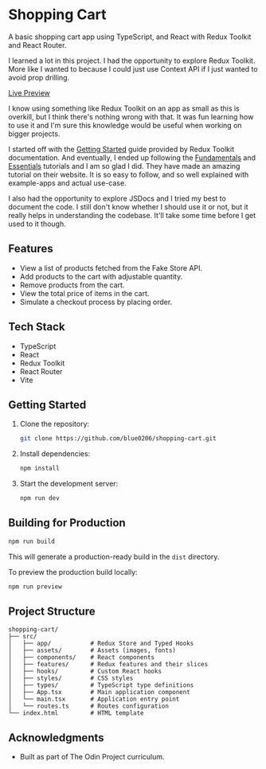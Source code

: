 # Shopping Cart

A basic shopping cart app using TypeScript, and React with Redux Toolkit and React Router.

I learned a lot in this project. I had the opportunity to explore Redux Toolkit. More like 
I wanted to because I could just use Context API if I just wanted to avoid prop drilling.

[Live Preview](https://shopping-cart-two-ruddy.vercel.app/)

I know using something like Redux Toolkit on an app as small as this is overkill, but I think there's
nothing wrong with that. It was fun learning how to use it and I'm sure this knowledge would be useful 
when working on bigger projects.

I started off with the [Getting Started](https://redux-toolkit.js.org/introduction/getting-started) 
guide provided by Redux Toolkit documentation. 
And eventually, I ended up following the 
[Fundamentals](https://redux.js.org/tutorials/fundamentals/part-1-overview) and 
[Essentials](https://redux.js.org/tutorials/essentials/part-1-overview-concepts) tutorials and I am 
so glad I did. They have made an amazing tutorial on their website. It is so easy to follow, and so
well explained with example-apps and actual use-case.  

I also had the opportunity to explore JSDocs and I tried my best to document the code. I still don't know
whether I should use it or not, but it really helps in understanding the codebase. It'll take some time before
I get used to it though.

## Features

- View a list of products fetched from the Fake Store API.
- Add products to the cart with adjustable quantity.
- Remove products from the cart.
- View the total price of items in the cart.
- Simulate a checkout process by placing order.

## Tech Stack

- TypeScript
- React
- Redux Toolkit
- React Router
- Vite

## Getting Started

1. Clone the repository:
   ```bash
   git clone https://github.com/blue0206/shopping-cart.git
   ```
2. Install dependencies:
   ```bash
   npm install
   ```
3. Start the development server:
   ```bash
   npm run dev
   ```

## Building for Production

```bash
npm run build
```

This will generate a production-ready build in the `dist` directory.

To preview the production build locally:

```bash
npm run preview
```

## Project Structure

```
shopping-cart/
├── src/
│   ├── app/           # Redux Store and Typed Hooks
│   ├── assets/        # Assets (images, fonts)
│   ├── components/    # React components
│   ├── features/      # Redux features and their slices
│   ├── hooks/         # Custom React hooks
│   ├── styles/        # CSS styles
│   ├── types/         # TypeScript type definitions
│   ├── App.tsx        # Main application component
│   └── main.tsx       # Application entry point
│   └── routes.ts      # Routes configuration
└── index.html         # HTML template
```

## Acknowledgments

- Built as part of The Odin Project curriculum.
